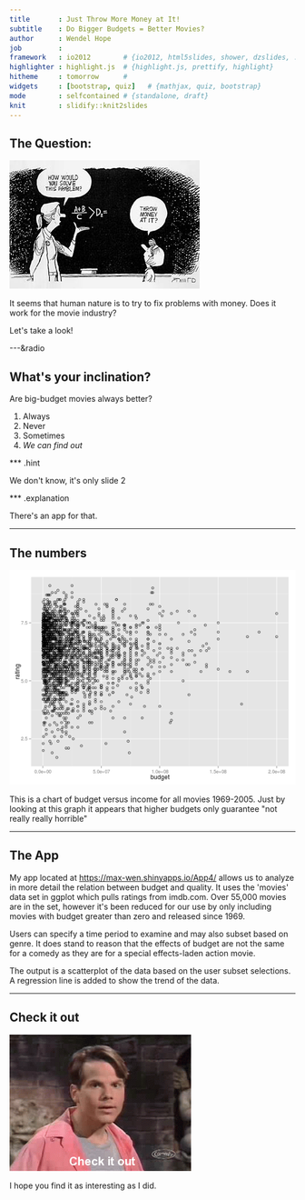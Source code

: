 ```yaml
---
title       : Just Throw More Money at It!
subtitle    : Do Bigger Budgets = Better Movies?
author      : Wendel Hope
job         : 
framework   : io2012        # {io2012, html5slides, shower, dzslides, ...}
highlighter : highlight.js  # {highlight.js, prettify, highlight}
hitheme     : tomorrow      # 
widgets     : [bootstrap, quiz]   # {mathjax, quiz, bootstrap}
mode        : selfcontained # {standalone, draft}
knit        : slidify::knit2slides
---
```


## The Question:

<img src="assets/img/throw_money_at_it.jpg">

It seems that human nature is to try to fix problems with money.  Does it work for the movie industry?

Let's take a look!

---&radio

## What's your inclination?

Are big-budget movies always better?

1. Always
2. Never
3. Sometimes
4. _We can find out_

*** .hint

We don't know, it's only slide 2

*** .explanation

There's an app for that.



---

## The numbers

![plot of chunk unnamed-chunk-1](assets/fig/unnamed-chunk-1-1.png) 

This is a chart of budget versus income for all movies 1969-2005.  Just by looking at this graph it appears that higher budgets only guarantee "not really really horrible"

---

## The App
My app located at https://max-wen.shinyapps.io/App4/ allows us to analyze in more detail the relation between budget and quality.  It uses the 'movies' data set in ggplot which pulls ratings from imdb.com.  Over 55,000 movies are in the set, however it's been reduced for our use by only including movies with budget greater than zero and released since 1969.

Users can specify a time period to examine and may also subset based on genre.  It does stand to reason that the effects of budget are not the same for a comedy as they are for a special effects-laden action movie.

The output is a scatterplot of the data based on the user subset selections.  A regression line is added to show the trend of the data.

---

## Check it out

<img src="assets/img/bruce-check-it-out-o.gif">

I hope you find it as interesting as I did.

